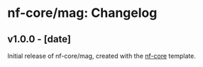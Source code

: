 # nf-core/mag: Changelog

## v1.0.0 - [date]
Initial release of nf-core/mag, created with the [nf-core](http://nf-co.re/) template.
